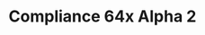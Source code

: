 ---
layout: post
title: Compliance 64x Alpha 2
permalink: /compliance64x/A2
header-img: https://database.faithfulpack.net/images/website/posts/64x/A2.jpg

long_text: |
  Hello! New update also says new content! In this update, an avalanche of textures has been added, ranging from the Overworld to the Nether.
  <br><br>
  <strong>DISCLAIMER:</strong> As indicated by the Alpha tag, this version very work-in-progress, and as such contains a lot of placeholder textures. It is not the final look of the pack; many textures will have to be edited to match the general stylistic direction of the pack.
  <br><br>
  Stay tuned for future updates!

changelog:
  - Alpha 2:
    - Added:
      - Blocks:
        - Tube Coral
        - Dead Tube Coral
        - Magma
        - Jungle Log
        - Sculk Sensor Side
        - Crimson Nylium Top
        - Warped Nylium Top
        - Crimson Stem
        - Warped Stem
        - Bubble Coral
        - Dead Bubble Coral
        - Sculk Sensor Tendril
        - Bubble Coral (FHLX)
        - Fire Coal (FHLX)
        - Horn Coral (FHLX)
        - Big Dripleaf (EachMenderKhai)
        - Dripstone (EachMenderKhai)
        - Amethyst Bud (EachMenderKhai)
      - Items:
        - Glow Ink Sac
        - Copper Ingot
    - Changed:
      - Blocks:
        - Command Block (Po3stell3d)
      - Items:
        - Netherite Sword
        - Diamond Sword (FabriXd)
        - Iron Sword (FabriXd)
        - Gold Sword (FabriXd)
        - Boats
      - Mob Effect:
        - Invisibility

download:
  - Java - 1.16.5 (CurseForge):
    - https://www.curseforge.com/minecraft/texture-packs/faithful-64x/files/3193908
  - Bedrock - 1.16.200 (GitHub):
    - https://github.com/Faithful-Resource-Pack/Faithful-Bedrock-64x/releases/download/alpha-2/Compliance_64x_-_Bedrock_Alpha_2.mcpack
---